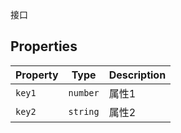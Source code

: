接口

## Properties

| Property | Type | Description |
| ------ | ------ | ------ |
| <a id="key1"></a> `key1` | `number` | 属性1 |
| <a id="key2"></a> `key2` | `string` | 属性2 |
